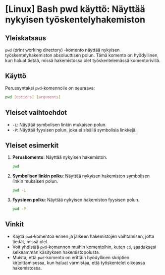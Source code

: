 # [Linux] Bash pwd käyttö: Näyttää nykyisen työskentelyhakemiston

## Yleiskatsaus
`pwd` (print working directory) -komento näyttää nykyisen työskentelyhakemiston absoluuttisen polun. Tämä komento on hyödyllinen, kun haluat tietää, missä hakemistossa olet työskentelemässä komentorivillä.

## Käyttö
Perussyntaksi `pwd`-komennolle on seuraava:

```bash
pwd [options] [arguments]
```

## Yleiset vaihtoehdot
- `-L`: Näyttää symbolisen linkin mukaisen polun.
- `-P`: Näyttää fyysisen polun, joka ei sisällä symbolisia linkkejä.

## Yleiset esimerkit
1. **Peruskomento**: Näyttää nykyisen hakemiston.
   ```bash
   pwd
   ```

2. **Symbolisen linkin polku**: Näyttää nykyisen hakemiston symbolisen linkin mukaisen polun.
   ```bash
   pwd -L
   ```

3. **Fyysinen polku**: Näyttää nykyisen hakemiston fyysisen polun.
   ```bash
   pwd -P
   ```

## Vinkit
- Käytä `pwd`-komentoa ennen ja jälkeen hakemistojen vaihtamisen, jotta tiedät, missä olet.
- Voit yhdistää `pwd`-komennon muihin komentoihin, kuten `cd`, saadaksesi selkeämmän käsityksen hakemistopolusta.
- Muista, että `pwd`-komento on erittäin hyödyllinen skriptien kirjoittamisessa, kun haluat varmistaa, että työskentelet oikeassa hakemistossa.